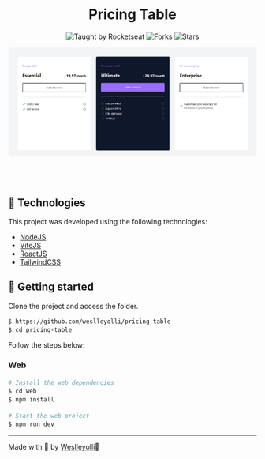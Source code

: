 <h1 align="center">Pricing Table</h1>
<p align="center">
  <img src="https://img.shields.io/static/v1?label=Taught%20by&message=Weslley&color=white&labelColor=8257E5" alt="Taught by Rocketseat">
  <img src="https://img.shields.io/github/forks/weslleyolli/to-do-list?label=forks&message=MIT&color=white&labelColor=8257E5" alt="Forks">
  <img src="https://img.shields.io/github/stars/weslleyolli/pricing-table?label=stars&message=MIT&color=white&labelColor=8257E5" alt="Stars">
</p>
<p align="center">
    <img src="./PricingTable.png" alt="Preview">
</p>

<br>
<br>

## 🧪 Technologies

This project was developed using the following technologies:

- [NodeJS](https://nodejs.org/)
- [ViteJS](https://vitejs.dev/)
- [ReactJS](https://reactjs.org/)
- [TailwindCSS](https://tailwindcss.com/)


## 🚀 Getting started
Clone the project and access the folder.

```bash
$ https://github.com/weslleyolli/pricing-table
$ cd pricing-table
```

Follow the steps below:

### Web

```bash
# Install the web dependencies
$ cd web
$ npm install

# Start the web project
$ npm run dev
```

---

Made with 💜 by [Weslleyolli](https://github.com/weslleyolli)👋